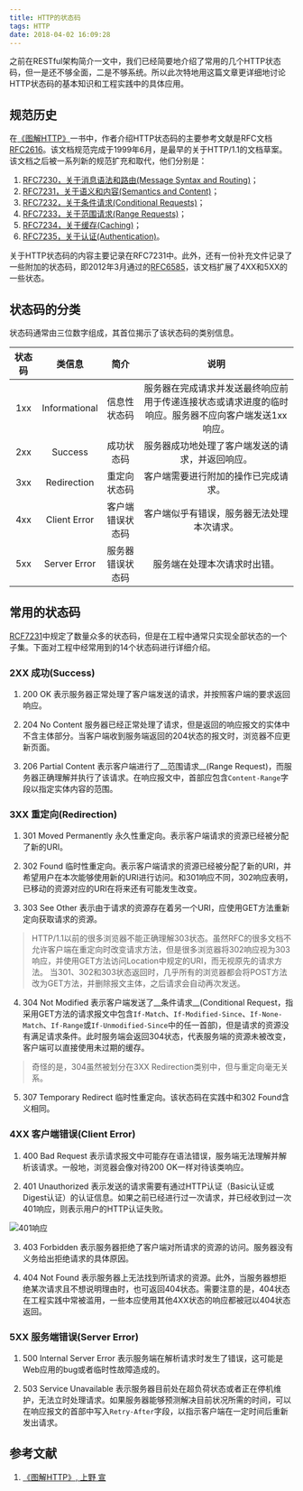 ```yaml
---
title: HTTP的状态码
tags: HTTP
date: 2018-04-02 16:09:28
---
```



之前在RESTful架构简介一文中，我们已经简要地介绍了常用的几个HTTP状态码，但一是还不够全面，二是不够系统。所以此次特地用这篇文章更详细地讨论HTTP状态码的基本知识和工程实践中的具体应用。

## 规范历史
在[《图解HTTP》](https://book.douban.com/subject/25863515/)一书中，作者介绍HTTP状态码的主要参考文献是RFC文档[RFC2616](https://tools.ietf.org/html/rfc2616)。该文档规范完成于1999年6月，是最早的关于HTTP/1.1的文档草案。该文档之后被一系列新的规范扩充和取代，他们分别是：
1. [RFC7230，关于消息语法和路由(Message Syntax and Routing)](https://tools.ietf.org/html/rfc7230)；
2. [RFC7231，关于语义和内容(Semantics and Content)](https://tools.ietf.org/html/rfc7231)；
3. [RFC7232，关于条件请求(Conditional Requests)](https://tools.ietf.org/html/rfc7232)；
4. [RFC7233，关于范围请求(Range Requests)](https://tools.ietf.org/html/rfc7233)；
5. [RFC7234，关于缓存(Caching)](https://tools.ietf.org/html/rfc7234)；
6. [RFC7235，关于认证(Authentication)](https://tools.ietf.org/html/rfc7235)。

关于HTTP状态码的内容主要记录在RFC7231中。此外，还有一份补充文件记录了一些附加的状态码，即2012年3月通过的[RFC6585](https://tools.ietf.org/html/rfc6585)，该文档扩展了4XX和5XX的一些状态。

<!-- more -->

## 状态码的分类
状态码通常由三位数字组成，其首位揭示了该状态码的类别信息。

|状态码|类信息|简介|说明|
|:-:|:----:|:--:|:-----------------:|
|1xx|Informational|信息性状态码|服务器在完成请求并发送最终响应前用于传递连接状态或请求进度的临时响应。服务器不应向客户端发送1xx响应。|
|2xx|Success|成功状态码|服务器成功地处理了客户端发送的请求，并返回响应。|
|3xx|Redirection|重定向状态码|客户端需要进行附加的操作已完成请求。|
|4xx|Client Error|客户端错误状态码|客户端似乎有错误，服务器无法处理本次请求。|
|5xx|Server Error|服务器错误状态码|服务端在处理本次请求时出错。|

## 常用的状态码
[RCF7231](https://www.rfc-editor.org/rfc/pdfrfc/rfc7231.txt.pdf)中规定了数量众多的状态码，但是在工程中通常只实现全部状态的一个子集。下面对工程中经常用到的14个状态码进行详细介绍。

### 2XX 成功(Success)
1. 200 OK
表示服务器正常处理了客户端发送的请求，并按照客户端的要求返回响应。

2. 204 No Content
服务器已经正常处理了请求，但是返回的响应报文的实体中不含主体部分。当客户端收到服务端返回的204状态的报文时，浏览器不应更新页面。

3. 206 Partial Content
表示客户端进行了__范围请求__(Range Request)，而服务器正确理解并执行了该请求。在响应报文中，首部应包含`Content-Range`字段以指定实体内容的范围。

### 3XX 重定向(Redirection)
1. 301 Moved Permanently
永久性重定向。表示客户端请求的资源已经被分配了新的URI。

2. 302 Found
临时性重定向。表示客户端请求的资源已经被分配了新的URI，并希望用户在本次能够使用新的URI进行访问。和301响应不同，302响应表明，已移动的资源对应的URI在将来还有可能发生改变。

3. 303 See Other
表示由于请求的资源存在着另一个URI，应使用GET方法重新定向获取请求的资源。
> HTTP/1.1以前的很多浏览器不能正确理解303状态。虽然RFC的很多文档不允许客户端在重定向时改变请求方法，但是很多浏览器将302响应视为303响应，并使用GET方法访问Location中规定的URI，而无视原先的请求方法。
> 当301、302和303状态返回时，几乎所有的浏览器都会将POST方法改为GET方法，并删除报文主体，之后请求会自动再次发送。

4. 304 Not Modified
表示客户端发送了__条件请求__(Conditional Request，指采用GET方法的请求报文中包含`If-Match`、`If-Modified-Since`、`If-None-Match`、`If-Range`或`If-Unmodified-Since`中的任一首部)，但是请求的资源没有满足请求条件。此时服务端会返回304状态，代表服务端的资源未被改变，客户端可以直接使用未过期的缓存。
> 奇怪的是，304虽然被划分在3XX Redirection类别中，但与重定向毫无关系。

5. 307 Temporary Redirect
临时性重定向。该状态码在实践中和302 Found含义相同。

### 4XX 客户端错误(Client Error)
1. 400 Bad Request
表示请求报文中可能存在语法错误，服务端无法理解并解析该请求。一般地，浏览器会像对待200 OK一样对待该类响应。

2. 401 Unauthorized
表示发送的请求需要有通过HTTP认证（Basic认证或Digest认证）的认证信息。如果之前已经进行过一次请求，并已经收到过一次401响应，则表示用户的HTTP认证失败。

 ![401响应](http://images.herculas.cn/image/blog/statecode/401.png)

3. 403 Forbidden
表示服务器拒绝了客户端对所请求的资源的访问。服务器没有义务给出拒绝请求的具体原因。

4. 404 Not Found
表示服务器上无法找到所请求的资源。此外，当服务器想拒绝某次请求且不想说明理由时，也可返回404状态。需要注意的是，404状态在工程实践中常被滥用，一些本应使用其他4XX状态的响应都被冠以404状态返回。

### 5XX 服务端错误(Server Error)
1. 500 Internal Server Error
表示服务端在解析请求时发生了错误，这可能是Web应用的bug或者临时性故障造成的。

2. 503 Service Unavailable
表示服务器目前处在超负荷状态或者正在停机维护，无法立时处理请求。如果服务器能够预测解决目前状况所需的时间，可以在响应报文的首部中写入`Retry-After`字段，以指示客户端在一定时间后重新发出请求。

## 参考文献

1. [《图解HTTP》, 上野 宣](https://book.douban.com/subject/25863515/)